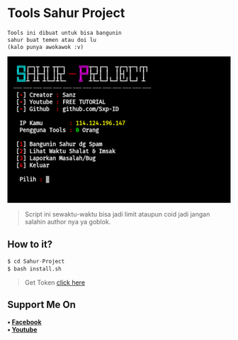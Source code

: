 # Tools Sahur Project
```
Tools ini dibuat untuk bisa bangunin
sahur buat temen atau doi lu
(kalo punya awokawok :v)
```
![Sanz](https://github.com/Sxp-ID/Sahur-Project/blob/main/.Tools%20Sahur%20Project%20by%20Sanz.png)
> Script ini sewaktu-waktu bisa jadi limit ataupun coid jadi jangan salahin author nya ya goblok.
## How to it?
```python
$ cd Sahur-Project
$ bash install.sh
```
> Get Token [click here](https://cutt.ly/TokenSahurProject)
## Support Me On
<b>• [Facebook](https://m.facebook.com/dhasilva.junior.3)</b>
<br>
<b>• [Youtube](https://www.youtube.com/channel/UCLRXFyMN0L8yH9F-xxOd7Og)</b>
</br>
